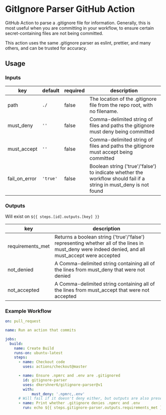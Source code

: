 # GitIgnore Parser GitHub Action

GitHub Action to parse a .gitignore file for information. Generally, this is most useful when you are committing in your workflow, to ensure certain secret-containing files are not being committed.

This action uses the same .gitignore parser as eslint, prettier, and many others, and can be trusted for accuracy.

## Usage

### Inputs

| key | default | required | description |
|-----|---------|----------|-------------|
| path | `./` | false | The location of the .gitignore file from the repo root, with no filename. |
| must_deny | `''` | false | Comma-delimited string of files and paths the gitignore must deny being committed |
| must_accept | `''` | false | Comma-delimited string of files and paths the gitignore must accept being committed |
| fail_on_error | `'true'` | false | Boolean string ('true'/'false') to indicate whether the workflow should fail if a string in must_deny is not found |

### Outputs

Will exist on `${{ steps.[id].outputs.[key] }}`

| key | description |
|-----|-------------|
| requirements_met | Returns a boolean string ('true'/'false') representing whether all of the lines in must_deny were indeed denied, and all must_accept were accepted |
| not_denied | A Comma-delimited string containing all of the lines from must_deny that were not denied |
| not_accepted | A Comma-delimited string containing all of the lines from must_accept that were not accepted |

### Example Workflow

```yaml
on: pull_request

name: Run an action that commits

jobs:
  build:
    name: Create Build
    runs-on: ubuntu-latest
    steps:
      - name: Checkout code
        uses: actions/checkout@master

      - name: Ensure .npmrc and .env are .gitignored
        id: gitignore-parser
        uses: dkershner6/gitignore-parser@v1
        with:
            must_deny: '.npmrc,.env'
      # Will fail if it doesn't deny either, but outputs are also present
      - name: Print whether .gitignore denies .npmrc and .env
        run: echo ${{ steps.gitignore-parser.outputs.requirements_met }}
```